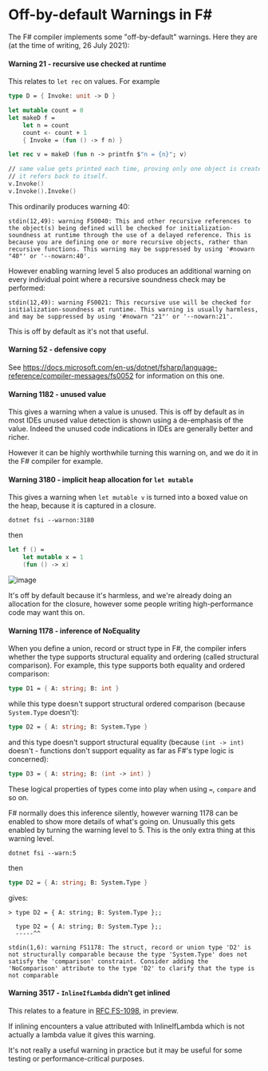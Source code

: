 # Off-by-default Warnings in F#

The F# compiler implements some "off-by-default" warnings.  Here they are (at the time of writing, 26 July 2021):

#### Warning 21 - recursive use checked at runtime 

This relates to `let rec` on values.  For example

```fsharp
type D = { Invoke: unit -> D }

let mutable count = 0
let makeD f = 
    let n = count
    count <- count + 1
    { Invoke = (fun () -> f n) }

let rec v = makeD (fun n -> printfn $"n = {n}"; v)

// same value gets printed each time, proving only one object is created, and
// it refers back to itself.
v.Invoke() 
v.Invoke().Invoke()

```

This ordinarily produces warning 40:
```
stdin(12,49): warning FS0040: This and other recursive references to the object(s) being defined will be checked for initialization-soundness at runtime through the use of a delayed reference. This is because you are defining one or more recursive objects, rather than recursive functions. This warning may be suppressed by using '#nowarn "40"' or '--nowarn:40'.
```
However enabling warning level 5 also produces an additional warning on every individual point where a recursive soundness check may be performed:

```
stdin(12,49): warning FS0021: This recursive use will be checked for initialization-soundness at runtime. This warning is usually harmless, and may be suppressed by using '#nowarn "21"' or '--nowarn:21'.
```

This is off by default as it's not that useful.

#### Warning 52 - defensive copy

See https://docs.microsoft.com/en-us/dotnet/fsharp/language-reference/compiler-messages/fs0052 for information on this one.

#### Warning 1182 - unused value

This gives a warning when a value is unused.  This is off by default as in most IDEs unused value detection is shown using a de-emphasis of the value. Indeed the unused code indications in IDEs are generally better and richer.

However it can be highly worthwhile turning this warning on, and we do it in the F# compiler for example.


#### Warning 3180 - implicit heap allocation for `let mutable`

This gives a warning when `let mutable v` is turned into a boxed value on the heap, because it is captured in a closure.

```
dotnet fsi --warnon:3180
```
then
```fsharp
let f () = 
    let mutable x = 1
    (fun () -> x)
```

![image](https://user-images.githubusercontent.com/7204669/127040286-0b35d800-a4cc-4110-832b-df65603217b2.png)

It's off by default because it's harmless, and we're already doing an allocation for the closure, however some people writing high-performance
code may want this on.

#### Warning 1178 - inference of NoEquality

When you define a union, record or struct type in F#, the compiler infers whether the type supports structural equality and ordering (called structural comparison).
For example, this type supports both equality and ordered comparison:
```fsharp
type D1 = { A: string; B: int }
```
while this type doesn't support structural ordered comparison (because `System.Type` doesn't):
```fsharp
type D2 = { A: string; B: System.Type }
```
and this type doesn't support structural equality (because `(int -> int)` doesn't - functions don't support equality as far as F#'s type logic is concerned):
```fsharp
type D3 = { A: string; B: (int -> int) }
```
These logical properties of types come into play when using `=`, `compare` and so on.

F# normally does this inference silently, however warning 1178 can be enabled to show more details of what's going on.
Unusually this gets enabled by turning the warning level to 5.  This is the only extra thing at this warning level.

```
dotnet fsi --warn:5
```

then 
```fsharp
type D2 = { A: string; B: System.Type }
```
gives:
```
> type D2 = { A: string; B: System.Type };;

  type D2 = { A: string; B: System.Type };;
  -----^^

stdin(1,6): warning FS1178: The struct, record or union type 'D2' is not structurally comparable because the type 'System.Type' does not satisfy the 'comparison' constraint. Consider adding the 'NoComparison' attribute to the type 'D2' to clarify that the type is not comparable
```

#### Warning 3517 - `InlineIfLambda` didn't get inlined

This relates to a feature in [RFC FS-1098](https://github.com/fsharp/fslang-design/blob/main/preview/FS-1098-inline-if-lambda.md), in preview.

If inlining encounters a value attributed with InlineIfLambda which is not actually a lambda value it gives this warning.

It's not really a useful warning in practice but it may be useful for some testing or performance-critical purposes.

